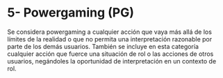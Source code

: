 # 5- Powergaming (PG)

Se considera powergaming a cualquier acción que vaya más allá de los límites de la realidad o que no permita una interpretación razonable por parte de los demás usuarios. También se incluye en esta categoría cualquier acción que fuerce una situación de rol o las acciones de otros usuarios, negándoles la oportunidad de interpretación en un contexto de rol.
